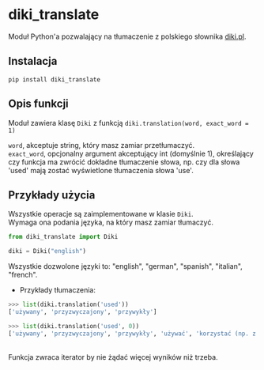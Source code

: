 # diki_translate
Moduł Python'a pozwalający na tłumaczenie z polskiego słownika [diki.pl](https://diki.pl).

## Instalacja
```
pip install diki_translate
```

## Opis funkcji

Moduł zawiera klasę `Diki` z funkcją `diki.translation(word, exact_word = 1)`

`word`, akceptuje string, który masz zamiar przetłumaczyć.\
`exact_word`, opcjonalny argument akceptujący int (domyślnie 1), określający czy funkcja ma zwrócić dokładne tłumaczenie słowa, np. czy dla słowa 'used' mają zostać wyświetlone tłumaczenia słowa 'use'.


## Przykłady użycia
Wszystkie operacje są zaimplementowane w klasie `Diki`.     
Wymaga ona podania języka, na który masz zamiar tłumaczyć.

```python
from diki_translate import Diki

diki = Diki("english")
```
Wszystkie dozwolone języki to:
"english", "german", "spanish", "italian", "french".


* Przykłady tłumaczenia:


```python
>>> list(diki.translation('used'))
['używany', 'przyzwyczajony', 'przywykły']
```

```python
>>> list(diki.translation('used', 0))
['używany', 'przyzwyczajony', 'przywykły', 'używać', 'korzystać (np. z telefonu, toalety)', 'zużywać', 'wykorzystywać (np. kogoś do swoich celów)',...]
```
\
Funkcja zwraca iterator by nie żądać więcej wyników niż trzeba.


